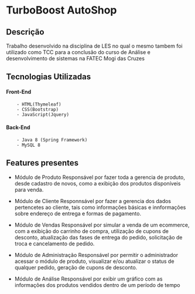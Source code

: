 # TurboBoost AutoShop

## Descrição
Trabalho desenvolvido na disciplina de LES no qual o mesmo tambem foi utilizado como TCC para a conclusão do curso de Análise e desenvolvimento de sistemas na FATEC Mogi das Cruzes

## Tecnologias Utilizadas
  #### Front-End
        - HTML(Thymeleaf)
        - CSS(Bootstrap) 
        - JavaScript(Jquery)
       
  #### Back-End
        - Java 8 (Spring Framework)
        - MySQL 8
        
## Features presentes
- Módulo de Produto
    Responsável por fazer toda a gerencia de produto, desde cadastro de novos, como a exibição dos produtos disponíveis para venda.

- Módulo de Cliente
    Responnsável por fazer a gerencia dos dados pertencetes ao cliente, tais como informações básicas e innformações sobre endereço de entrega e formas de pagamento.

- Módulo de Vendas
    Responsável por simular a venda de um ecommerce, com a exibição do carrinho de compra, utilização de cupons de desconto, atualização das fases de entrega do pedido, solicitação de troca e cancelamento de pedido.
    
- Módulo de Administração
    Responsável por permitir o administrador acessar o módulo de produto, visualizar e/ou atualizar o status de qualquer pedido, geração de cupons de desconto.
    
- Módulo de Análise
    Responsável por exibir um gráfico com as informações dos produtos vendidos dentro de um período de tempo
